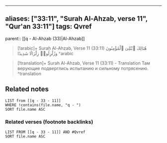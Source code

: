 
---
aliases: ["33:11", "Surah Al-Ahzab, verse 11", "Qur'an 33:11"]
tags: Qvref
---

parent:: [[q - Al-Ahzab (33)|Al-Ahzab]]

> [!arabic]+ Surah Al-Ahzab, Verse 11 (33:11)
> <span class="quran-arabic">هُنَالِكَ ٱبْتُلِىَ ٱلْمُؤْمِنُونَ وَزُلْزِلُوا۟ زِلْزَالًا شَدِيدًا</span>
^arabic

> [!translation]+ Surah Al-Ahzab, Verse 11 (33:11) - Translation
> Там верующие подверглись испытанию и сильному потрясению.
^translation



## Related notes
```dataview
LIST from [[q - 33 - 11]]
WHERE !contains(file.name, "q - ")
SORT file.name ASC
```

### Related verses (footnote backlinks)
```dataview
LIST FROM [[q - 33 - 11]] AND #Qvref
SORT file.name ASC
```


